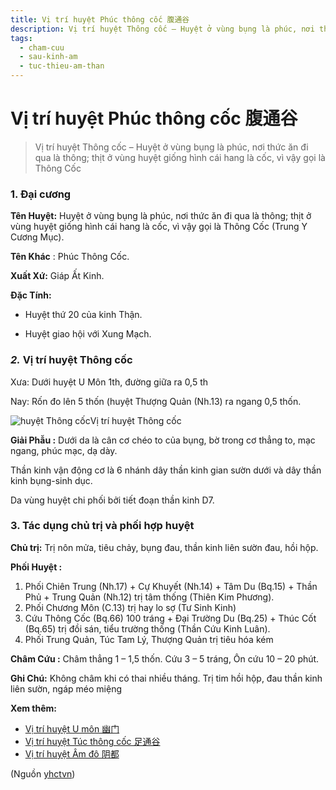 ```yaml
---
title: Vị trí huyệt Phúc thông cốc 腹通谷
description: Vị trí huyệt Thông cốc – Huyệt ở vùng bụng là phúc, nơi thức ăn đi qua là thông; thịt ở vùng huyệt giống hình cái hang là cốc, vì vậy gọi là Thông Cốc
tags:
  - cham-cuu
  - sau-kinh-am
  - tuc-thieu-am-than
---
```


# Vị trí huyệt Phúc thông cốc 腹通谷 

> Vị trí huyệt Thông cốc – Huyệt ở vùng bụng là phúc, nơi thức ăn đi qua là thông; thịt ở vùng huyệt giống hình cái hang là cốc, vì vậy gọi là Thông Cốc

### 1. Đại cương

**Tên Huyệt:** Huyệt ở vùng bụng là phúc, nơi thức ăn đi qua là thông; thịt ở vùng huyệt giống hình cái hang là cốc, vì vậy gọi là Thông Cốc (Trung Y Cương Mục).

**Tên Khác** : Phúc Thông Cốc.

**Xuất Xứ:** Giáp Ất Kinh.

**Đặc Tính:**

+ Huyệt thứ 20 của kinh Thận.

+ Huyệt giao hội với Xung Mạch.

### ***2.*** **Vị trí huyệt Thông cốc**

Xưa: Dưới huyệt U Môn 1th, đường giữa ra 0,5 th

Nay: Rốn đo lên 5 thốn (huyệt Thượng Quản (Nh.13) ra ngang 0,5 thốn.

![huyệt Thông cốc](/imgs/yhctvn/huyet-thong-coc.jpg)Vị trí huyệt Thông cốc

**Giải Phẫu :** Dưới da là cân cơ chéo to của bụng, bờ trong cơ thẳng to, mạc ngang, phúc mạc, dạ dày.

Thần kinh vận động cơ là 6 nhánh dây thần kinh gian sườn dưới và dây thần kinh bụng-sinh dục.

Da vùng huyệt chi phối bởi tiết đoạn thần kinh D7.

### 3. Tác dụng chủ trị và phối hợp huyệt

**Chủ trị:** Trị nôn mửa, tiêu chảy, bụng đau, thần kinh liên sườn đau, hồi hộp.

**Phối Huyệt :**

1. Phối Chiên Trung (Nh.17) + Cự Khuyết (Nh.14) + Tâm Du (Bq.15) + Thần Phủ + Trung Quản (Nh.12) trị tâm thống (Thiên Kim Phương).
2. Phối Chương Môn (C.13) trị hay lo sợ (Tư Sinh Kinh)
3. Cứu Thông Cốc (Bq.66) 100 tráng + Đại Trường Du (Bq.25) + Thúc Cốt (Bq.65) trị đồi sán, tiểu trường thống (Thần Cứu Kinh Luân).
4. Phối Trung Quản, Túc Tam Lý, Thượng Quản trị tiêu hóa kém

**Châm Cứu :** Châm thẳng 1 – 1,5 thốn. Cứu 3 – 5 tráng, Ôn cứu 10 – 20 phút.

**Ghi Chú:** Không châm khi có thai nhiều tháng. Trị tim hồi hộp, đau thần kinh liên sườn, ngáp méo miệng

**Xem thêm:**

* [Vị trí huyệt U môn 幽门](/yhctvn/vi-tri-huyet-u-mon-%e5%b9%bd%e9%97%a8/)
* [Vị trí huyệt Túc thông cốc 足通谷](/yhctvn/vi-tri-huyet-tuc-thong-coc-%e8%b6%b3%e9%80%9a%e8%b0%b7/)
* [Vị trí huyệt Âm đô 阴都](/yhctvn/vi-tri-huyet-am-do-%e9%98%b4%e9%83%bd/)

(Nguồn <a href="https://yhctvn.com/vi-tri-huyet-thong-coc-通谷/" target="_blank">yhctvn</a>)
